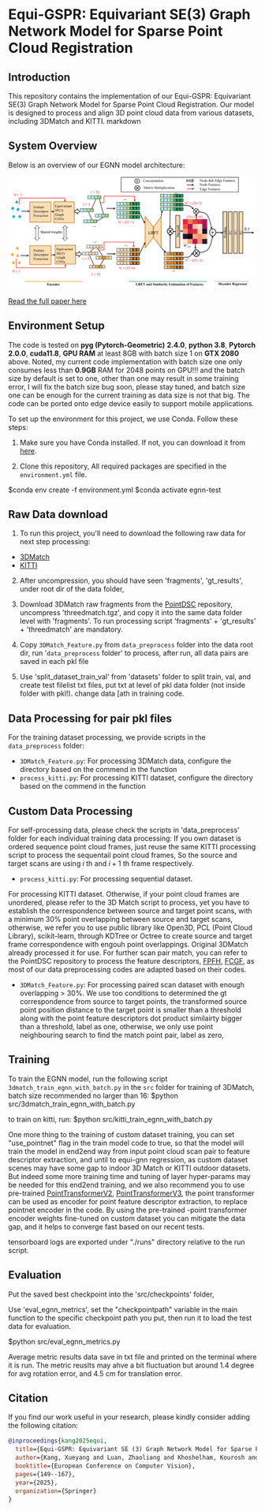 # Equi-GSPR: Equivariant SE(3) Graph Network Model for Sparse Point Cloud Registration

## Introduction

This repository contains the implementation of our Equi-GSPR: Equivariant SE(3) Graph Network Model for Sparse Point Cloud Registration. Our model is designed to process and align 3D point cloud data from various datasets, including 3DMatch and KITTI.
markdown

## System Overview

Below is an overview of our EGNN model architecture:

![Model Overview](assets/model-overview.png)

[Read the full paper here](https://eccv.ecva.net/virtual/2024/poster/944)


## Environment Setup
The code is tested on **pyg (Pytorch-Geometric)** **2.4.0**, **python 3.8**, **Pytorch 2.0.0**, **cuda11.8**, **GPU RAM** at least 8GB with batch size 1 on **GTX 2080** above.
Noted, my current code implementation with batch size one only consumes less than **0.9GB** RAM for 2048 points on GPU!!! and the batch size by default is set to one, other than one  may result in some training error, I will fix the batch size bug soon, please stay tuned, and batch size one can be enough for the current training as data size is not that big. The code can be ported onto edge device easily to support mobile applications.

To set up the environment for this project, we use Conda. Follow these steps:

1. Make sure you have Conda installed. If not, you can download it from [here](https://docs.conda.io/en/latest/miniconda.html).

2. Clone this repository, All required packages are specified in the `environment.yml` file. 

$conda env create -f environment.yml
$conda activate egnn-test

## Raw Data download

1. To run this project, you'll need to download the following raw data for next step processing:

- [3DMatch](https://drive.google.com/file/d/1b8yA9AqJ0iBTfn9dhrK84JLG3CMGQRF3/view)
- [KITTI](https://drive.google.com/file/d/17u2AWfPIMbgCQUVtXYelgacv_Cyeh6EM/view?usp=sharing)

2. After uncompression, you should have seen 'fragments', 'gt_results', under root dir of the data folder,

3. Download 3DMatch raw fragments from the [PointDSC](http://node2.chrischoy.org/data/datasets/registration/threedmatch.tgz) repository, uncompress 'threedmatch.tgz', and copy it into the same data folder level with 'fragments'. To run processing script 'fragments' +  'gt_results' + 'threedmatch' are mandatory.

4. Copy `3DMatch_Feature.py` from `data_preprocess` folder into the data root dir, run '`data_preprocess` folder' to process, after run, all data pairs are saved in each pkl file

5. Use 'split_dataset_train_val' from 'datasets' folder to split train, val, and create test filelist txt files, put txt at level of  pkl data folder (not inside folder with pkl!). change data [ath in training code.

## Data Processing for pair pkl files
 
For the training dataset processing, we provide scripts in the `data_preprocess` folder:

- `3DMatch_Feature.py`: For processing 3DMatch data, configure the directory based on the commend in the function
- `process_kitti.py`: For processing KITTI dataset, configure the directory based on the commend in the function

## Custom Data Processing
For self-processing data, please check the scripts in 'data_preprocess' folder for each individual training data processing:
If you own dataset is ordered sequence point cloud frames, just reuse the same KITTI processing script to process the sequentail point cloud frames, So the source and target scans are using $i$ th and $i+1$ th frame respectively.
- `process_kitti.py`: For processing sequential dataset.<br> 

For processing KITTI dataset. Otherwise, if your point cloud frames are unordered, please refer to the 3D Match script to process, yet you have to establish the correspondence between source and target point scans, with a minimum 30% point overlapping between source and target scans, otherwise, we refer you to use public library like Open3D, PCL (Point Cloud Library), scikit-learn, through KDTree or Octree to create source and target frame correspondence with engouh point overlappings. Original 3DMatch already processed it for use. For further scan pair match, you can refer to the PointDSC repository to process the feature descriptors, [FPFH](https://github.com/XuyangBai/PointDSC/blob/master/misc/cal_fpfh.py), [FCGF](https://github.com/XuyangBai/PointDSC/blob/master/misc/cal_fcgf.py), as most of our data preprocessing codes are adapted based on their codes. 

- `3DMatch_Feature.py`: For processing paired scan dataset with enough overlapping > 30%. We use too conditions to determined the gt correspondence from source to target points, the transformed source point position distance to the target point is smaller than a threshold along with the point feature descriptors dot product similairty bigger than a threshold, label as one, otherwise, we only use point neighbouring search to find the match point pair, label as zero, 

## Training

To train the EGNN model, run the following script `3dmatch_train_egnn_with_batch.py` in the `src` folder for training of 3DMatch, batch size recommended no larger than 16:
$python src/3dmatch_train_egnn_with_batch.py

to train on kitti, run:
$python src/kitti_train_egnn_with_batch.py

One more thing to the training of custom dataset training, you can set "use_pointnet"  flag in the train model code to true, so that the model will train the model in end2end way from input point cloud scan pair to feature descriptor extraction, and until to equi-gnn regression, as custom dataset scenes may have some gap to indoor 3D Match or KITTI outdoor datasets. But indeed some more training time and tuning of layer hyper-params may be needed for this end2end training, and we also recommend you to use pre-trained  [PointTransformerV2](https://github.com/Pointcept/PointTransformerV2), [PointTransformerV3](https://github.com/Pointcept/PointTransformerV3), the point transformer can be used as encoder for point feature descriptor extraction, to replace pointnet encoder in the code. By using the pre-trained -point transformer encoder weights fine-tuned on custom dataset you can mitigate the data gap, and it helps to converge fast based on our recent tests.

tensorboard logs are exported under "./runs" directory relative to the run script.

## Evaluation
Put the saved best checkpoint into the 'src/checkpoints' folder,

Use 'eval_egnn_metrics', set the "checkpointpath" variable in the main function to the specific checkpoint path you put, then run it to load the test data for evaluation.

$python src/eval_egnn_metrics.py

Average metric results data save in txt file and printed on the terminal where it is run.
The metric reuslts may ahve a bit fluctuation but around 1.4 degree for avg rotation error, and 4.5 cm for translation error. 

## Citation

If you find our work useful in your research, please kindly consider adding the following citation:

```bibtex
@inproceedings{kang2025equi,
  title={Equi-GSPR: Equivariant SE (3) Graph Network Model for Sparse Point Cloud Registration},
  author={Kang, Xueyang and Luan, Zhaoliang and Khoshelham, Kourosh and Wang, Bing},
  booktitle={European Conference on Computer Vision},
  pages={149--167},
  year={2025},
  organization={Springer}
}
